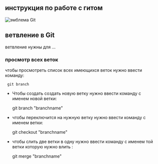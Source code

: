## инструкция по работе с гитом

![эмблема Git](besya.jpg)

## ветвление в Git 

ветвление нужны для ...

### просмотр всех веток

чтобы просмотреть список всех имеющихся веток нужно ввести команду:

     git branch

* Чтобы создать создать новую ветку нужно ввести команду с именем новой ветки:

    git branch "branchname"
    
* чтобы переключится на нужную ветку нужно ввести команду с именем ветки:

    git checkout "branchname"
   
* чтобы слить две ветки в одну нужно ввести команду с именем той ветки которую нужно влить :

    git merge "branchname"

